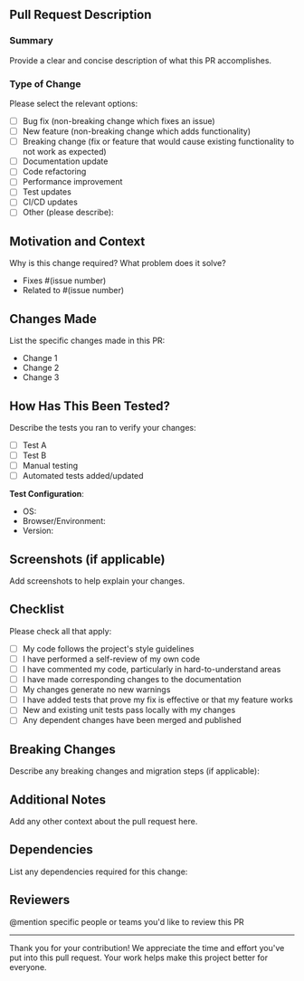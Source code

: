 ## Pull Request Description

### Summary
Provide a clear and concise description of what this PR accomplishes.

### Type of Change
Please select the relevant options:
- [ ] Bug fix (non-breaking change which fixes an issue)
- [ ] New feature (non-breaking change which adds functionality)
- [ ] Breaking change (fix or feature that would cause existing functionality to not work as expected)
- [ ] Documentation update
- [ ] Code refactoring
- [ ] Performance improvement
- [ ] Test updates
- [ ] CI/CD updates
- [ ] Other (please describe):

## Motivation and Context
Why is this change required? What problem does it solve?
- Fixes #(issue number)
- Related to #(issue number)

## Changes Made
List the specific changes made in this PR:
- Change 1
- Change 2
- Change 3

## How Has This Been Tested?
Describe the tests you ran to verify your changes:
- [ ] Test A
- [ ] Test B
- [ ] Manual testing
- [ ] Automated tests added/updated

**Test Configuration**:
- OS:
- Browser/Environment:
- Version:

## Screenshots (if applicable)
Add screenshots to help explain your changes.

## Checklist
Please check all that apply:
- [ ] My code follows the project's style guidelines
- [ ] I have performed a self-review of my own code
- [ ] I have commented my code, particularly in hard-to-understand areas
- [ ] I have made corresponding changes to the documentation
- [ ] My changes generate no new warnings
- [ ] I have added tests that prove my fix is effective or that my feature works
- [ ] New and existing unit tests pass locally with my changes
- [ ] Any dependent changes have been merged and published

## Breaking Changes
Describe any breaking changes and migration steps (if applicable):

## Additional Notes
Add any other context about the pull request here.

## Dependencies
List any dependencies required for this change:

## Reviewers
@mention specific people or teams you'd like to review this PR

---
Thank you for your contribution! We appreciate the time and effort you've put into this pull request. Your work helps make this project better for everyone.
